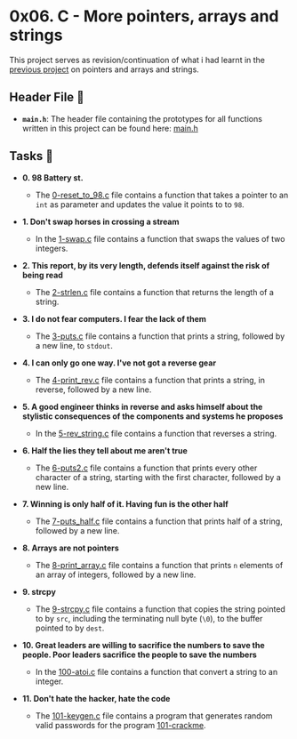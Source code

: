 # 0x06. C - More pointers, arrays and strings

This project serves as revision/continuation of what i had learnt in the [previous project](/0x05-pointers_arrays_strings) on pointers and arrays and strings. 

## Header File :file_folder:

* **`main.h`**: The header file containing the prototypes for all functions written in this project can be found here: [main.h](./main.h)

## Tasks :page_with_curl:

* **0. 98 Battery st.**
  * The [0-reset_to_98.c](./0-reset_to_98.c) file contains a function that takes a pointer to an `int` as parameter and updates the value it points to to `98`.

* **1. Don't swap horses in crossing a stream**
  * In the [1-swap.c](./1-swap.c) file contains a function that swaps the values of two integers.

* **2. This report, by its very length, defends itself against the risk of being read**
  * The [2-strlen.c](./2-strlen.c) file contains a function that returns the length of a string.

* **3. I do not fear computers. I fear the lack of them**
  * The [3-puts.c](./3-puts.c) file contains a function that prints a string, followed by a new line, to `stdout`.

* **4. I can only go one way. I've not got a reverse gear**
  * The [4-print_rev.c](./4-print_rev.c) file contains a function that prints a string, in reverse, followed by a new line.

* **5. A good engineer thinks in reverse and asks himself about the stylistic consequences of the components and systems he proposes**
  * In the [5-rev_string.c](./5-rev_string.c) file contains a function that reverses a string.

* **6. Half the lies they tell about me aren't true**
  * The [6-puts2.c](./6-puts2.c) file contains a function that prints every other character of a string, starting with the first character, followed by a new line.

* **7. Winning is only half of it. Having fun is the other half**
  * The [7-puts_half.c](./7-puts_half.c) file contains a function that prints half of a string, followed by a new line.

* **8. Arrays are not pointers**
  * The [8-print_array.c](./8-print_array.c) file contains a function that prints `n` elements of an array of integers, followed by a new line.

* **9. strcpy**
  * The [9-strcpy.c](./9-strcpy.c) file contains a function that copies the string pointed to by `src`, including the terminating null byte (`\0`), to the buffer pointed to by `dest`.

* **10. Great leaders are willing to sacrifice the numbers to save the people. Poor leaders sacrifice the people to save the numbers**
  * In the [100-atoi.c](./100-atoi.c) file contains a function that convert a string to an integer.

* **11. Don't hate the hacker, hate the code**
  * The [101-keygen.c](./101-keygen.c) file contains a program that generates random valid passwords for the program [101-crackme](https://github.com/holbertonschool/0x04.c).
